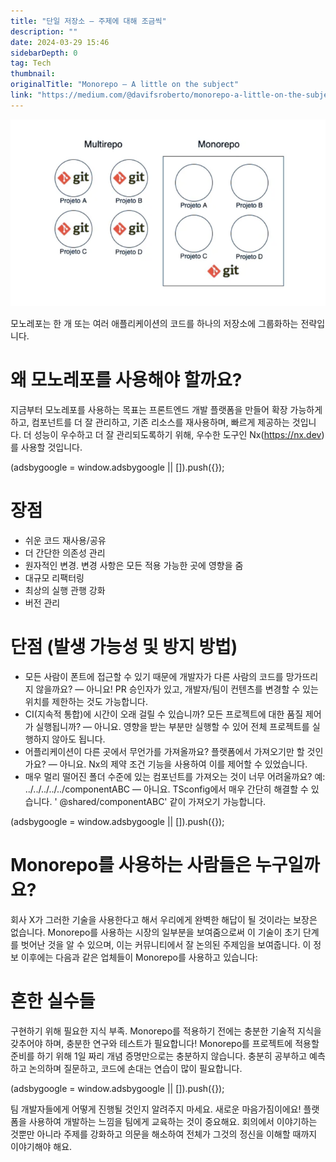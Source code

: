 ```yaml
---
title: "단일 저장소 — 주제에 대해 조금씩"
description: ""
date: 2024-03-29 15:46
sidebarDepth: 0
tag: Tech
thumbnail:
originalTitle: "Monorepo — A little on the subject"
link: "https://medium.com/@davifsroberto/monorepo-a-little-on-the-subject-ccd252a3a171"
---
```


<img src="./img/MonorepoAlittleonthesubject_0.png" />

모노레포는 한 개 또는 여러 애플리케이션의 코드를 하나의 저장소에 그룹화하는 전략입니다.

# 왜 모노레포를 사용해야 할까요?

지금부터 모노레포를 사용하는 목표는 프론트엔드 개발 플랫폼을 만들어 확장 가능하게 하고, 컴포넌트를 더 잘 관리하고, 기존 리소스를 재사용하며, 빠르게 제공하는 것입니다. 더 성능이 우수하고 더 잘 관리되도록하기 위해, 우수한 도구인 Nx(https://nx.dev)를 사용할 것입니다.

<!-- ui-log 수평형 -->

<ins class="adsbygoogle"
  style="display:block"
  data-ad-client="ca-pub-4877378276818686"
  data-ad-slot="9743150776"
  data-ad-format="auto"
  data-full-width-responsive="true"></ins>
<component is="script">
(adsbygoogle = window.adsbygoogle || []).push({});
</component>

# 장점

- 쉬운 코드 재사용/공유
- 더 간단한 의존성 관리
- 원자적인 변경. 변경 사항은 모든 적용 가능한 곳에 영향을 줌
- 대규모 리팩터링
- 최상의 실행 관행 강화
- 버전 관리

# 단점 (발생 가능성 및 방지 방법)

- 모든 사람이 폰트에 접근할 수 있기 때문에 개발자가 다른 사람의 코드를 망가뜨리지 않을까요? — 아니요! PR 승인자가 있고, 개발자/팀이 컨텐츠를 변경할 수 있는 위치를 제한하는 것도 가능합니다.
- CI(지속적 통합)에 시간이 오래 걸릴 수 있습니까? 모든 프로젝트에 대한 품질 제어가 실행됩니까? — 아니요. 영향을 받는 부분만 실행할 수 있어 전체 프로젝트를 실행하지 않아도 됩니다.
- 어플리케이션이 다른 곳에서 무언가를 가져올까요? 플랫폼에서 가져오기만 할 것인가요? — 아니요. Nx의 제약 조건 기능을 사용하여 이를 제어할 수 있었습니다.
- 매우 멀리 떨어진 폴더 수준에 있는 컴포넌트를 가져오는 것이 너무 어려울까요? 예: ../../../../../componentABC — 아니요. TSconfig에서 매우 간단히 해결할 수 있습니다. ' @shared/componentABC' 같이 가져오기 가능합니다.

<!-- ui-log 수평형 -->

<ins class="adsbygoogle"
  style="display:block"
  data-ad-client="ca-pub-4877378276818686"
  data-ad-slot="9743150776"
  data-ad-format="auto"
  data-full-width-responsive="true"></ins>
<component is="script">
(adsbygoogle = window.adsbygoogle || []).push({});
</component>

# Monorepo를 사용하는 사람들은 누구일까요?

회사 X가 그러한 기술을 사용한다고 해서 우리에게 완벽한 해답이 될 것이라는 보장은 없습니다. Monorepo를 사용하는 시장의 일부분을 보여줌으로써 이 기술이 초기 단계를 벗어난 것을 알 수 있으며, 이는 커뮤니티에서 잘 논의된 주제임을 보여줍니다. 이 정보 이후에는 다음과 같은 업체들이 Monorepo를 사용하고 있습니다:

# 흔한 실수들

구현하기 위해 필요한 지식 부족. Monorepo를 적용하기 전에는 충분한 기술적 지식을 갖추어야 하며, 충분한 연구와 테스트가 필요합니다! Monorepo를 프로젝트에 적용할 준비를 하기 위해 1일 짜리 개념 증명만으로는 충분하지 않습니다. 충분히 공부하고 예측하고 논의하며 질문하고, 코드에 손대는 연습이 많이 필요합니다.

<!-- ui-log 수평형 -->

<ins class="adsbygoogle"
  style="display:block"
  data-ad-client="ca-pub-4877378276818686"
  data-ad-slot="9743150776"
  data-ad-format="auto"
  data-full-width-responsive="true"></ins>
<component is="script">
(adsbygoogle = window.adsbygoogle || []).push({});
</component>

팀 개발자들에게 어떻게 진행될 것인지 알려주지 마세요. 새로운 마음가짐이에요! 플랫폼을 사용하여 개발하는 느낌을 팀에게 교육하는 것이 중요해요. 회의에서 이야기하는 것뿐만 아니라 주제를 강화하고 의문을 해소하여 전체가 그것의 정신을 이해할 때까지 이야기해야 해요.

